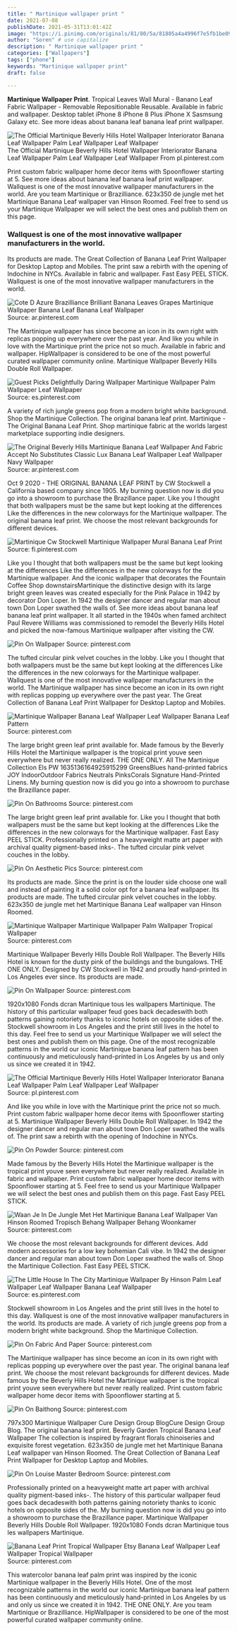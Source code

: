 ```yaml
---
title: " Martinique wallpaper print "
date: 2021-07-08
publishDate: 2021-05-31T13:01:42Z
image: "https://i.pinimg.com/originals/81/80/5a/81805a4a4996f7e5fb1be09d8ad02af7.jpg"
author: "Soren" # use capitalize
description: " Martinique wallpaper print "
categories: ["Wallpapers"]
tags: ["phone"]
keywords: "Martinique wallpaper print"
draft: false

---
```



**Martinique Wallpaper Print**. Tropical Leaves Wall Mural - Banano Leaf Fabric Wallpaper - Removable Repositionable Reusable. Available in fabric and wallpaper. Desktop tablet iPhone 8 iPhone 8 Plus iPhone X Sasmsung Galaxy etc. See more ideas about banana leaf banana leaf print wallpaper.

![The Official Martinique Beverly Hills Hotel Wallpaper Interiorator Banana Leaf Wallpaper Palm Leaf Wallpaper Leaf Wallpaper](https://i.pinimg.com/originals/92/98/a2/9298a23669f14e0159a9fd854ae00bd8.jpg "The Official Martinique Beverly Hills Hotel Wallpaper Interiorator Banana Leaf Wallpaper Palm Leaf Wallpaper Leaf Wallpaper")
The Official Martinique Beverly Hills Hotel Wallpaper Interiorator Banana Leaf Wallpaper Palm Leaf Wallpaper Leaf Wallpaper From pl.pinterest.com


Print custom fabric wallpaper home decor items with Spoonflower starting at 5. See more ideas about banana leaf banana leaf print wallpaper. Wallquest is one of the most innovative wallpaper manufacturers in the world. Are you team Martinique or Brazilliance. 623x350 de jungle met het Martinique Banana Leaf wallpaper van Hinson Roomed. Feel free to send us your Martinique Wallpaper we will select the best ones and publish them on this page.

### Wallquest is one of the most innovative wallpaper manufacturers in the world.

Its products are made. The Great Collection of Banana Leaf Print Wallpaper for Desktop Laptop and Mobiles. The print saw a rebirth with the opening of Indochine in NYCs. Available in fabric and wallpaper. Fast Easy PEEL STICK. Wallquest is one of the most innovative wallpaper manufacturers in the world.


![Cote D Azure Brazilliance Brilliant Banana Leaves Grapes Martinique Wallpaper Banana Leaf Banana Leaf Wallpaper](https://i.pinimg.com/736x/13/10/8d/13108d227d93f61578722190b5c8abe6.jpg "Cote D Azure Brazilliance Brilliant Banana Leaves Grapes Martinique Wallpaper Banana Leaf Banana Leaf Wallpaper")
Source: ar.pinterest.com

The Martinique wallpaper has since become an icon in its own right with replicas popping up everywhere over the past year. And like you while in love with the Martinique print the price not so much. Available in fabric and wallpaper. HipWallpaper is considered to be one of the most powerful curated wallpaper community online. Martinique Wallpaper Beverly Hills Double Roll Wallpaper.

![Guest Picks Delightfully Daring Wallpaper Martinique Wallpaper Palm Wallpaper Leaf Wallpaper](https://i.pinimg.com/originals/e9/ec/7b/e9ec7b57296bc3c0eeb2a4d4890467b5.jpg "Guest Picks Delightfully Daring Wallpaper Martinique Wallpaper Palm Wallpaper Leaf Wallpaper")
Source: es.pinterest.com

A variety of rich jungle greens pop from a modern bright white background. Shop the Martinique Collection. The original banana leaf print. Martinique - The Original Banana Leaf Print. Shop martinique fabric at the worlds largest marketplace supporting indie designers.

![The Original Beverly Hills Martinique Banana Leaf Wallpaper And Fabric Accept No Substitutes Classic Lux Banana Leaf Wallpaper Leaf Wallpaper Navy Wallpaper](https://i.pinimg.com/564x/53/6c/50/536c5059bac2529268eaf6e0261bcf61.jpg "The Original Beverly Hills Martinique Banana Leaf Wallpaper And Fabric Accept No Substitutes Classic Lux Banana Leaf Wallpaper Leaf Wallpaper Navy Wallpaper")
Source: ar.pinterest.com

Oct 9 2020 - THE ORIGINAL BANANA LEAF PRINT by CW Stockwell a California based company since 1905. My burning question now is did you go into a showroom to purchase the Brazillance paper. Like you I thought that both wallpapers must be the same but kept looking at the differences Like the differences in the new colorways for the Martinique wallpaper. The original banana leaf print. We choose the most relevant backgrounds for different devices.

![Martinique Cw Stockwell Martinique Wallpaper Mural Banana Leaf Print](https://i.pinimg.com/originals/78/d8/c7/78d8c7b41a957d6b43b0aa176d59ffb1.jpg "Martinique Cw Stockwell Martinique Wallpaper Mural Banana Leaf Print")
Source: fi.pinterest.com

Like you I thought that both wallpapers must be the same but kept looking at the differences Like the differences in the new colorways for the Martinique wallpaper. And the iconic wallpaper that decorates the Fountain Coffee Shop downstairsMartinique the distinctive design with its large bright green leaves was created especially for the Pink Palace in 1942 by decorator Don Loper. In 1942 the designer dancer and regular man about town Don Loper swathed the walls of. See more ideas about banana leaf banana leaf print wallpaper. It all started in the 1940s when famed architect Paul Revere Williams was commissioned to remodel the Beverly Hills Hotel and picked the now-famous Martinique wallpaper after visiting the CW.

![Pin On Wallpaper](https://i.pinimg.com/originals/8b/db/59/8bdb59f8b6ba6185d13d11e203e1e5a5.jpg "Pin On Wallpaper")
Source: pinterest.com

The tufted circular pink velvet couches in the lobby. Like you I thought that both wallpapers must be the same but kept looking at the differences Like the differences in the new colorways for the Martinique wallpaper. Wallquest is one of the most innovative wallpaper manufacturers in the world. The Martinique wallpaper has since become an icon in its own right with replicas popping up everywhere over the past year. The Great Collection of Banana Leaf Print Wallpaper for Desktop Laptop and Mobiles.

![Martinique Wallpaper Banana Leaf Wallpaper Leaf Wallpaper Banana Leaf Pattern](https://i.pinimg.com/originals/d3/9a/80/d39a8091c59d3b4c87da17e8043c56b3.jpg "Martinique Wallpaper Banana Leaf Wallpaper Leaf Wallpaper Banana Leaf Pattern")
Source: pinterest.com

The large bright green leaf print available for. Made famous by the Beverly Hills Hotel the Martinique wallpaper is the tropical print youve seen everywhere but never really realized. THE ONE ONLY. All The Martinique Collection Els PW 1635136164925915299 GreensBlues hand-printed fabrics JOY IndoorOutdoor Fabrics Neutrals PinksCorals Signature Hand-Printed Linens. My burning question now is did you go into a showroom to purchase the Brazillance paper.

![Pin On Bathrooms](https://i.pinimg.com/originals/95/71/9b/95719b0d2c52e23b0c4607826c17cdac.jpg "Pin On Bathrooms")
Source: pinterest.com

The large bright green leaf print available for. Like you I thought that both wallpapers must be the same but kept looking at the differences Like the differences in the new colorways for the Martinique wallpaper. Fast Easy PEEL STICK. Professionally printed on a heavyweight matte art paper with archival quality pigment-based inks-. The tufted circular pink velvet couches in the lobby.

![Pin On Aesthetic Pics](https://i.pinimg.com/originals/ad/a4/d8/ada4d83acc3bf12bd754f748c0d2feac.png "Pin On Aesthetic Pics")
Source: pinterest.com

Its products are made. Since the print is on the louder side choose one wall and instead of painting it a solid color opt for a banana leaf wallpaper. Its products are made. The tufted circular pink velvet couches in the lobby. 623x350 de jungle met het Martinique Banana Leaf wallpaper van Hinson Roomed.

![Martinique Wallpaper Martinique Wallpaper Palm Wallpaper Tropical Wallpaper](https://i.pinimg.com/originals/d7/25/c2/d725c2ccf9b7d2a4e47c8b025bb337c7.jpg "Martinique Wallpaper Martinique Wallpaper Palm Wallpaper Tropical Wallpaper")
Source: pinterest.com

Martinique Wallpaper Beverly Hills Double Roll Wallpaper. The Beverly Hills Hotel is known for the dusty pink of the buildings and the bungalows. THE ONE ONLY. Designed by CW Stockwell in 1942 and proudly hand-printed in Los Angeles ever since. Its products are made.

![Pin On Wallpaper](https://i.pinimg.com/originals/db/8a/dd/db8add35b9c6021361d5cc60d786beef.jpg "Pin On Wallpaper")
Source: pinterest.com

1920x1080 Fonds dcran Martinique tous les wallpapers Martinique. The history of this particular wallpaper feud goes back decadeswith both patterns gaining notoriety thanks to iconic hotels on opposite sides of the. Stockwell showroom in Los Angeles and the print still lives in the hotel to this day. Feel free to send us your Martinique Wallpaper we will select the best ones and publish them on this page. One of the most recognizable patterns in the world our iconic Martinique banana leaf pattern has been continuously and meticulously hand-printed in Los Angeles by us and only us since we created it in 1942.

![The Official Martinique Beverly Hills Hotel Wallpaper Interiorator Banana Leaf Wallpaper Palm Leaf Wallpaper Leaf Wallpaper](https://i.pinimg.com/originals/92/98/a2/9298a23669f14e0159a9fd854ae00bd8.jpg "The Official Martinique Beverly Hills Hotel Wallpaper Interiorator Banana Leaf Wallpaper Palm Leaf Wallpaper Leaf Wallpaper")
Source: pl.pinterest.com

And like you while in love with the Martinique print the price not so much. Print custom fabric wallpaper home decor items with Spoonflower starting at 5. Martinique Wallpaper Beverly Hills Double Roll Wallpaper. In 1942 the designer dancer and regular man about town Don Loper swathed the walls of. The print saw a rebirth with the opening of Indochine in NYCs.

![Pin On Powder](https://i.pinimg.com/originals/d5/96/4e/d5964e7738e43aff8dc9e722677faab2.png "Pin On Powder")
Source: pinterest.com

Made famous by the Beverly Hills Hotel the Martinique wallpaper is the tropical print youve seen everywhere but never really realized. Available in fabric and wallpaper. Print custom fabric wallpaper home decor items with Spoonflower starting at 5. Feel free to send us your Martinique Wallpaper we will select the best ones and publish them on this page. Fast Easy PEEL STICK.

![Waan Je In De Jungle Met Het Martinique Banana Leaf Wallpaper Van Hinson Roomed Tropisch Behang Wallpaper Behang Woonkamer](https://i.pinimg.com/originals/dc/5c/ef/dc5cefa590ea2f0afe4a9aa2b9677f27.png "Waan Je In De Jungle Met Het Martinique Banana Leaf Wallpaper Van Hinson Roomed Tropisch Behang Wallpaper Behang Woonkamer")
Source: pinterest.com

We choose the most relevant backgrounds for different devices. Add modern accessories for a low key bohemian Cali vibe. In 1942 the designer dancer and regular man about town Don Loper swathed the walls of. Shop the Martinique Collection. Fast Easy PEEL STICK.

![The Little House In The City Martinique Wallpaper By Hinson Palm Leaf Wallpaper Leaf Wallpaper Banana Leaf Wallpaper](https://i.pinimg.com/originals/e6/c7/d7/e6c7d7aea04be28e02ac4025267c1629.jpg "The Little House In The City Martinique Wallpaper By Hinson Palm Leaf Wallpaper Leaf Wallpaper Banana Leaf Wallpaper")
Source: es.pinterest.com

Stockwell showroom in Los Angeles and the print still lives in the hotel to this day. Wallquest is one of the most innovative wallpaper manufacturers in the world. Its products are made. A variety of rich jungle greens pop from a modern bright white background. Shop the Martinique Collection.

![Pin On Fabric And Paper](https://i.pinimg.com/originals/da/55/85/da5585de672b6a5685e4c967f446c871.png "Pin On Fabric And Paper")
Source: pinterest.com

The Martinique wallpaper has since become an icon in its own right with replicas popping up everywhere over the past year. The original banana leaf print. We choose the most relevant backgrounds for different devices. Made famous by the Beverly Hills Hotel the Martinique wallpaper is the tropical print youve seen everywhere but never really realized. Print custom fabric wallpaper home decor items with Spoonflower starting at 5.

![Pin On Baithong](https://i.pinimg.com/originals/54/f9/e5/54f9e5e3d852bfeebd83b30b92961f00.jpg "Pin On Baithong")
Source: pinterest.com

797x300 Martinique Wallpaper Cure Design Group BlogCure Design Group Blog. The original banana leaf print. Beverly Garden Tropical Banana Leaf Wallpaper The collection is inspired by fragrant florals chinoiseries and exquisite forest vegetation. 623x350 de jungle met het Martinique Banana Leaf wallpaper van Hinson Roomed. The Great Collection of Banana Leaf Print Wallpaper for Desktop Laptop and Mobiles.

![Pin On Louise Master Bedroom](https://i.pinimg.com/originals/9f/1f/7f/9f1f7fb4e39eaa9c2d90f3aacfb20064.jpg "Pin On Louise Master Bedroom")
Source: pinterest.com

Professionally printed on a heavyweight matte art paper with archival quality pigment-based inks-. The history of this particular wallpaper feud goes back decadeswith both patterns gaining notoriety thanks to iconic hotels on opposite sides of the. My burning question now is did you go into a showroom to purchase the Brazillance paper. Martinique Wallpaper Beverly Hills Double Roll Wallpaper. 1920x1080 Fonds dcran Martinique tous les wallpapers Martinique.

![Banana Leaf Print Tropical Wallpaper Etsy Banana Leaf Wallpaper Leaf Wallpaper Tropical Wallpaper](https://i.pinimg.com/originals/81/80/5a/81805a4a4996f7e5fb1be09d8ad02af7.jpg "Banana Leaf Print Tropical Wallpaper Etsy Banana Leaf Wallpaper Leaf Wallpaper Tropical Wallpaper")
Source: pinterest.com

This watercolor banana leaf palm print was inspired by the iconic Martinique wallpaper in the Beverly Hills Hotel. One of the most recognizable patterns in the world our iconic Martinique banana leaf pattern has been continuously and meticulously hand-printed in Los Angeles by us and only us since we created it in 1942. THE ONE ONLY. Are you team Martinique or Brazilliance. HipWallpaper is considered to be one of the most powerful curated wallpaper community online.

